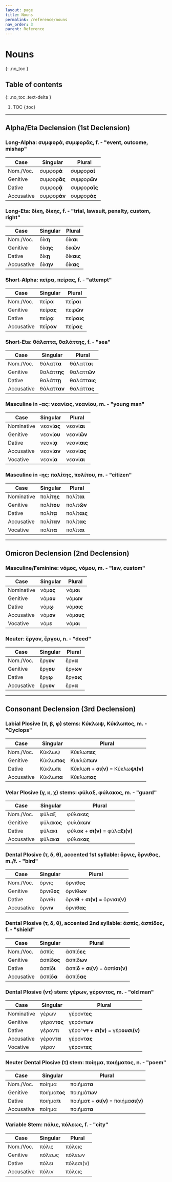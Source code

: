 ```yaml
---
layout: page
title: Nouns
permalink: /reference/nouns
nav_order: 3
parent: Reference
---
```


# Nouns
{: .no_toc }

## Table of contents
{: .no_toc .text-delta }

1. TOC
{:toc}

***

## Alpha/Eta Declension (1st Declension)

### Long-Alpha: συμφορά, συμφορᾶς, f. - "event, outcome, mishap"

| Case      | Singular |Plural |
| ----------- | ----------- | ----------- |
| Nom./Voc.    | συμφορ**ά**       | συμφορ**αί**       |
| Genitive   | συμφορ**ᾶς**        | συμφορ**ῶν**       |
| Dative   | συμφορ**ᾷ**        | συμφορ**αῖς**      |
| Accusative   | συμφορ**άν**        | συμφορ**άς**      |

### Long-Eta: δίκη, δίκης, f. - "trial, lawsuit, penalty, custom, right"

| Case      | Singular |Plural |
| ----------- | ----------- | ----------- |
| Nom./Voc.    | δίκ**η**       | δίκ**αι**       |
| Genitive   | δίκ**ης**        | δικ**ῶν**       |
| Dative   | δίκ**ῃ**        | δίκ**αις**      |
| Accusative   | δίκ**ην**        | δίκ**ας**      |

### Short-Alpha: πεῖρα, πείρας, f. - "attempt"

| Case      | Singular |Plural |
| ----------- | ----------- | ----------- |
| Nom./Voc.    | πεῖρ**α**       | πεῖρ**αι**       |
| Genitive   | πείρ**ας**        | πειρ**ῶν**       |
| Dative   | πείρ**ᾳ**        | πείρ**αις**      |
| Accusative   | πεῖρ**αν**        | πείρ**ας**      |

### Short-Eta: θάλαττα, θαλάττης, f. - "sea"

| Case      | Singular |Plural |
| ----------- | ----------- | ----------- |
| Nom./Voc.    | θάλαττ**α**       | θάλαττ**αι**        |
| Genitive   | θαλάττ**ης**        | θαλαττ**ῶν**       |
| Dative   | θαλάττ**ῃ**         | θαλάττ**αις**      |
| Accusative   | θάλαττ**αν**         | θαλάττ**ας**      |

### Masculine in -ας: νεανίας, νεανίου, m. - "young man"

| Case      | Singular |Plural |
| ----------- | ----------- | ----------- |
| Nominative    | νεανί**ας**       | νεανί**αι**        |
| Genitive   | νεανί**ου**        | νεανί**ῶν**       |
| Dative   | νεανί**ᾳ**         | νεανί**αις**      |
| Accusative   | νεανί**αν**         | νεανί**ας**      |
| Vocative | νεανί**α**  |  νεανί**αι** |

### Masculine in -ης: πολίτης, πολίτου, m. - "citizen"

| Case      | Singular |Plural |
| ----------- | ----------- | ----------- |
| Nominative    | πολίτ**ης**       | πολῖτ**αι**        |
| Genitive   | πολίτ**ου**        | πολιτ**ῶν**       |
| Dative   | πολίτ**ᾳ**         | πολίτ**αις**      |
| Accusative   | πολίτ**αν**         | πολίτ**ας**      |
| Vocative | πολῖτ**α**  |  πολῖτ**αι** |

***

## Omicron Declension (2nd Declension)

### Masculine/Feminine: νόμος, νόμου, m. - "law, custom"

| Case      | Singular |Plural |
| ----------- | ----------- | ----------- |
| Nominative    | νόμ**ος**       | νόμ**οι**        |
| Genitive   | νόμ**ου**        | νόμ**ων**       |
| Dative   | νόμ**ῳ**         | νόμ**οις**      |
| Accusative   | νόμ**ον**         | νόμ**ους**      |
| Vocative | νόμ**ε**  |  νόμ**οι** |

### Neuter: ἔργον, ἔργου, n. - "deed"

| Case      | Singular |Plural |
| ----------- | ----------- | ----------- |
| Nom./Voc.    | ἔργ**ον**       | ἔργ**α**        |
| Genitive   | ἔργ**ου**        | ἔργ**ων**       |
| Dative   | ἔργ**ῳ**         | ἔργ**οις**      |
| Accusative   | ἔργ**ον**         | ἔργ**α**      |

***

## Consonant Declension (3rd Declension)

### Labial Plosive (π, β, φ) stems: Κύκλωψ, Κύκλωπος, m. - "Cyclops"

| Case      | Singular |Plural |
| ----------- | ----------- | ----------- |
| Nom./Voc.    | Κύκλωψ       | Κύκλωπ**ες**        |
| Genitive   | Κύκλωπ**ος**       | Κυκλώπ**ων**       |
| Dative   | Κύκλωπ**ι**         | Κύκλω**π** + **σι(ν)** = Κύκλω**ψι(ν)**      |
| Accusative   | Κύκλωπ**α**         | Κύκλωπ**ας**     |

### Velar Plosive (γ, κ, χ) stems: φύλαξ, φύλακος, m. - "guard"

| Case      | Singular |Plural |
| ----------- | ----------- | ----------- |
| Nom./Voc.    | φύλαξ       | φύλακ**ες**        |
| Genitive   | φύλακ**ος**       | φυλάκ**ων**       |
| Dative   | φύλακ**ι**         | φύλα**κ** + **σι(ν)** = φύλα**ξι(ν)**      |
| Accusative   | φύλακ**α**         | φύλακ**ας**     |

### Dental Plosive (τ, δ, θ), accented 1st syllable: ὄρνις, ὄρνιθος, m./f. - "bird"

| Case      | Singular |Plural |
| ----------- | ----------- | ----------- |
| Nom./Voc.    | ὄρνις       | ὄρνιθ**ες**        |
| Genitive   | ὄρνιθ**ος**       | ὀρνίθ**ων**       |
| Dative   | ὄρνιθ**ι**         | ὄρνι**θ** + **σι(ν)** = ὄρνι**σι(ν)**      |
| Accusative   | ὄρνι**ν**         | ὄρνιθ**ας**     |

### Dental Plosive (τ, δ, θ), accented 2nd syllable: ἀσπίς, ἀσπίδος, f. - "shield"

| Case      | Singular |Plural |
| ----------- | ----------- | ----------- |
| Nom./Voc.    | ἀσπίς       | ἀσπίδ**ες**        |
| Genitive   | ἀσπίδ**ος**       | ἀσπίδ**ων**       |
| Dative   | ἀσπίδ**ι**         | ἀσπί**δ** + **σι(ν)** = ἀσπί**σι(ν)**      |
| Accusative   | ἀσπίδ**α**         | ἀσπίδ**ας**     |

### Dental Plosive (ντ) stem: γέρων, γέροντος, m. - "old man"

| Case      | Singular |Plural |
| ----------- | ----------- | ----------- |
| Nominative    | γέρων       | γέροντ**ες**        |
| Genitive   | γέροντ**ος**       | γερόντ**ων**       |
| Dative   | γέροντ**ι**         | γέρo^~~ντ~~ + **σι(ν)** = γέρ**ουσι(ν)**      |
| Accusative   | γέροντ**α**         | γέροντ**ας**     |
| Vocative | γέρον | γέροντ**ες** |

### Neuter Dental Plosive (τ) stem: ποίημα, ποιήματος, n. - "poem"

| Case      | Singular |Plural |
| ----------- | ----------- | ----------- |
| Nom./Voc.    | ποίημα       | ποιήματ**α**        |
| Genitive   | ποιήματ**ος**       | ποιημάτ**ων**       |
| Dative   | ποιήματ**ι**         | ποιήμα**τ** + **σι(ν)** = ποιήμα**σι(ν)**      |
| Accusative   | ποίημα         | ποιήματ**α**     |

### Variable Stem: πόλις, πόλεως, f. - "city"

| Case      | Singular |Plural |
| ----------- | ----------- | ----------- |
| Nom./Voc.    | πόλις       | πόλεις        |
| Genitive   | πόλεως       | πόλεων       |
| Dative   | πόλει         | πόλεσι(ν)      |
| Accusative   | πόλιν         | πόλεις     |

